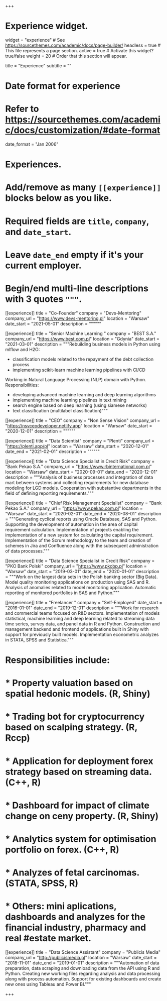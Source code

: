 +++
# Experience widget.
widget = "experience"  # See https://sourcethemes.com/academic/docs/page-builder/
headless = true  # This file represents a page section.
active = true  # Activate this widget? true/false
weight = 20  # Order that this section will appear.

title = "Experience"
subtitle = ""

# Date format for experience
#   Refer to https://sourcethemes.com/academic/docs/customization/#date-format
date_format = "Jan 2006"

# Experiences.
#   Add/remove as many `[[experience]]` blocks below as you like.
#   Required fields are `title`, `company`, and `date_start`.
#   Leave `date_end` empty if it's your current employer.
#   Begin/end multi-line descriptions with 3 quotes `"""`.

[[experience]]
  title = "Co-Founder"
  company = "Devs-Mentoring"
  company_url = "https://www.devs-mentoring.pl"
  location = "Warsaw"
  date_start = "2021-05-01"
  description = """"""

[[experience]]
  title = "Senior Machine Learning "
  company = "BEST S.A."
  company_url = "https://www.best.com.pl"
  location = "Gdynia"
  date_start = "2021-03-01"
  description = """Rebuilding business models in Python using mlflow and H2O:
- classification models related to the repayment of the debt collection process
- implementing scikit-learn machine learning pipelines with CI/CD

Working in Natural Language Processing (NLP) domain with Python. Responsibilities:
- developing advanced machine learning and deep learning algorithms
- implementing machine learning pipelines in text mining
- search engine based on deep learning (using siamese networks)
- text classification (multilabel classification)"""

[[experience]]
  title = "CEO"
  company = "Non Sense Vision"
  company_url = "https://nsvceodeveloper.netlify.app"
  location = "Warsaw"
  date_start = "2020-12-01"
  description = """"""

[[experience]]
  title = "Data Scientist"
  company = "Plenti"
  company_url = "https://plenti.app/pl"
  location = "Warsaw"
  date_start = "2020-12-01"
  date_end = "2021-02-01"
  description = """"""

[[experience]]
  title = "Data Science Specialist in Credit Risk"
  company = "Bank Pekao S.A."
  company_url = "https://www.rbinternational.com.pl"
  location = "Warsaw"
  date_start = "2020-09-01"
  date_end = "2020-12-01"
  description = """Analysis of business processes and integration of data mart between systems and collecting requirements for new database modeling for LGD models. Cooperation with substantive departments in the field of defining reporting requirements."""

[[experience]]
  title = "Chief Risk Management Specialist"
  company = "Bank Pekao S.A."
  company_url = "https://www.pekao.com.pl"
  location = "Warsaw"
  date_start = "2020-02-01"
  date_end = "2020-08-01"
  description = """Generating cyclical reports using Oracle Database, SAS and Python. Supporting the development of automation in the area of ​​capital requirement calculation. Implementation of projects enabling the implementation of a new system for calculating the capital requirement. Implementation of the Scrum methodology to the team and creation of schemes in Jira and Confluence along with the subsequent administration of data processes."""

[[experience]]
  title = "Data Science Specialist in Credit Risk"
  company = "PKO Bank Polski"
  company_url = "https://www.pkobp.pl"
  location = "Warsaw"
  date_start = "2019-03-01"
  date_end = "2020-01-01"
  description = """Work on the largest data sets in the Polish banking sector (Big Data). Model quality monitoring applications on production using SAS and R. Analysis of anomalies related to model monitoring application. Automatic reporting of monitored portfolios in SAS and Python."""

[[experience]]
  title = "Freelancer "
  company = "Self-Employed"
  date_start = "2016-01-01"
  date_end = "2019-12-01"
  description = """Work for research and commercial teams focused on R&D sectors. Implementation of models statistical, machine learning and deep learning related to streaming data
  time series, survey data, and panel data in R and Python. Construction and management
  backend and frontend of applications built in Shiny with support for previously built models. Implementation econometric analyzes in STATA, SPSS and Statistica.""" 
# Responsibilities include:

# * Property valuation based on spatial hedonic models. (R, Shiny)
#  * Trading bot for cryptocurrency based on scalping strategy. (R, Rccp)
#  * Application for deployment forex strategy based on streaming data. (C++, R)
#  * Dashboard for impact of climate change on ceny property. (R, Shiny)
#  * Analytics system for optimisation portfolio on forex. (C++, R) 
#  * Analyzes of fetal carcinomas. (STATA, SPSS, R)
#  * Others: mini aplications, dashboards and analyzes for the financial industry, pharmacy and real #estate market.

[[experience]]
  title = "Data Science Assistant"
  company = "Publicis Media"
  company_url = "http://publicismedia.pl"
  location = "Warsaw"
  date_start = "2018-11-01"
  date_end = "2019-01-01"
  description = """Automation of data preparation, data scraping and downloading data from the API using R and Python. Creating new working files regarding analysis and data processing along with process automation. Support for existing dashboards and create new ones using Tableau and Power BI."""

+++
